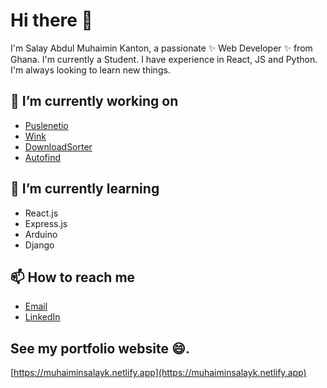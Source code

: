 # Hi there 👋

I'm Salay Abdul Muhaimin Kanton, a passionate ✨ Web Developer ✨ from Ghana. 
I'm currently a Student. 
I have experience in React, JS and Python.
I'm always looking to learn new things.

## 🔭 I’m currently working on

- [Puslenetio](https://github.com/heli-toon/pulsenetio/)
- [Wink](https://sendmeweb.netlify.app/)
- [DownloadSorter](https://github.com/heli-toon/downloadsorter/)
- [Autofind](https://github.com/heli-toon/autofind/)

## 🌱 I’m currently learning

- React.js
- Express.js
- Arduino
- Django

## 📫 How to reach me

- [Email](abdulkanton2005@gmail.com)
- [LinkedIn](https://www.linkedin.com/in/muhaimin-salay-a653b6299/)

## See my portfolio website 😄.
[https://muhaiminsalayk.netlify.app](https://muhaiminsalayk.netlify.app)

<!---

## 💬 Ask me about

- [Your Skills]
- [Your Interests]

## 😄 Pronouns

- [Your Pronouns]
## ⚡ Fun fact

- [Your Fun Fact]
--->
